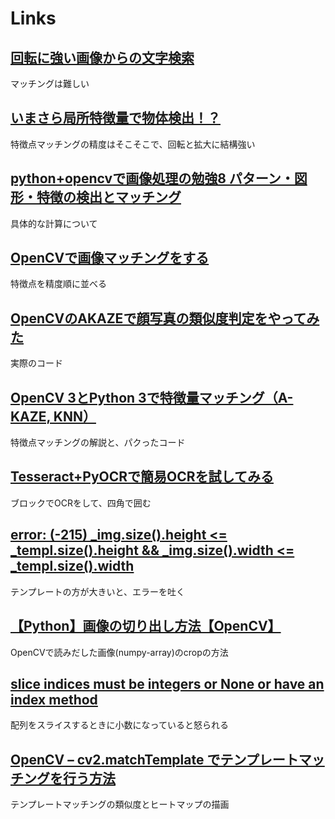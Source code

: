 # Links

## [回転に強い画像からの文字検索](https://nehori.com/nikki/2021/04/01/post-27888/)

マッチングは難しい

## [いまさら局所特徴量で物体検出！？](https://qiita.com/hmichu/items/f5f1c778a155c7c414fd)

特徴点マッチングの精度はそこそこで、回転と拡大に結構強い

## [python+opencvで画像処理の勉強8 パターン・図形・特徴の検出とマッチング](https://qiita.com/tanaka_benkyo/items/f65ffabc32538020ba20)

具体的な計算について

## [OpenCVで画像マッチングをする](https://wonderfuru.com/opencv%E3%81%A7%E7%94%BB%E5%83%8F%E3%83%9E%E3%83%83%E3%83%81%E3%83%B3%E3%82%B0%E3%82%92%E3%81%99%E3%82%8B/)

特徴点を精度順に並べる

## [OpenCVのAKAZEで顔写真の類似度判定をやってみた](https://www.pc-koubou.jp/magazine/43855)

実際のコード

## [OpenCV 3とPython 3で特徴量マッチング（A-KAZE, KNN）](https://qiita.com/hitomatagi/items/caac014b7ab246faf6b1)

特徴点マッチングの解説と、パクったコード

## [Tesseract+PyOCRで簡易OCRを試してみる](https://qiita.com/nabechi6011/items/3a367ca94dbd208efcc7)

ブロックでOCRをして、四角で囲む

## [error: (-215) _img.size().height <= _templ.size().height && _img.size().width <= _templ.size().width](https://teratail.com/questions/211091)

テンプレートの方が大きいと、エラーを吐く

## [【Python】画像の切り出し方法【OpenCV】](https://qiita.com/ikanamazu/items/d752225a0a9834ce0d41)

OpenCVで読みだした画像(numpy-array)のcropの方法

## [slice indices must be integers or None or have an __index__ method](https://qiita.com/shizen-shin/items/2bf7bd9f0f5f83c0a93e)

配列をスライスするときに小数になっていると怒られる

## [OpenCV – cv2.matchTemplate でテンプレートマッチングを行う方法](https://pystyle.info/opencv-template-matching/)

テンプレートマッチングの類似度とヒートマップの描画
